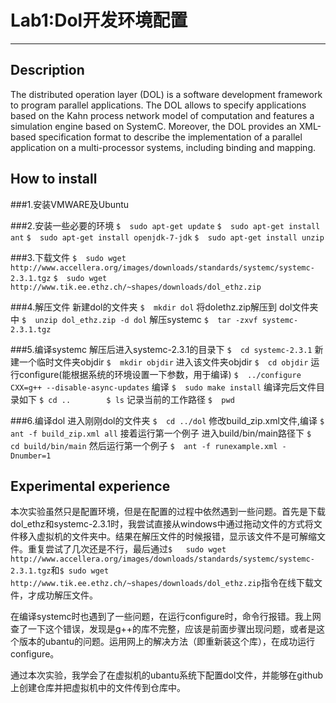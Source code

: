 # Lab1:Dol开发环境配置



-------------------


## Description


The distributed operation layer (DOL) is a software development framework to program parallel applications. The DOL allows to specify applications based on the Kahn process network model of computation and features a simulation engine based on SystemC. Moreover, the DOL provides an XML-based specification format to describe the implementation of a parallel application on a multi-processor systems, including binding and mapping.


## How to install


###1.安装VMWARE及Ubuntu

###2.安装一些必要的环境
`$	sudo apt-get update`
`$	sudo apt-get install ant`
`$ 	sudo apt-get install openjdk-7-jdk`
`$	sudo apt-get install unzip`

###3.下载文件
`$	sudo wget http://www.accellera.org/images/downloads/standards/systemc/systemc-2.3.1.tgz`
`$	sudo wget http://www.tik.ee.ethz.ch/~shapes/downloads/dol_ethz.zip`

###4.解压文件
新建dol的文件夹 
`$	mkdir dol`
将dolethz.zip解压到 dol文件夹中
`$	unzip dol_ethz.zip -d dol`
解压systemc
`$	tar -zxvf systemc-2.3.1.tgz`

###5.编译systemc
解压后进入systemc-2.3.1的目录下
`$	cd systemc-2.3.1`
新建一个临时文件夹objdir
`$	mkdir objdir`
进入该文件夹objdir
`$	cd objdir`
运行configure(能根据系统的环境设置一下参数，用于编译)
`$	../configure CXX=g++ --disable-async-updates`
编译
`$	sudo make install`
编译完后文件目录如下
`$ cd ..        $ ls`
记录当前的工作路径
`$	pwd`

###6.编译dol
进入刚刚dol的文件夹
`$	cd ../dol`
修改build_zip.xml文件,编译
`$	ant -f build_zip.xml all`
接着运行第一个例子
进入build/bin/main路径下
`$	cd build/bin/main`
然后运行第一个例子
`$	ant -f runexample.xml -Dnumber=1`


## Experimental experience


本次实验虽然只是配置环境，但是在配置的过程中依然遇到一些问题。首先是下载dol_ethz和systemc-2.3.1时，我尝试直接从windows中通过拖动文件的方式将文件移入虚拟机的文件夹中。结果在解压文件的时候报错，显示该文件不是可解缩文件。重复尝试了几次还是不行，最后通过`$	sudo wget http://www.accellera.org/images/downloads/standards/systemc/systemc-2.3.1.tgz`和`$	sudo wget http://www.tik.ee.ethz.ch/~shapes/downloads/dol_ethz.zip`指令在线下载文件，才成功解压文件。

在编译systemc时也遇到了一些问题，在运行configure时，命令行报错。我上网查了一下这个错误，发现是g++的库不完整，应该是前面步骤出现问题，或者是这个版本的ubantu的问题。运用网上的解决方法（即重新装这个库），在成功运行configure。

通过本次实验，我学会了在虚拟机的ubantu系统下配置dol文件，并能够在github上创建仓库并把虚拟机中的文件传到仓库中。
